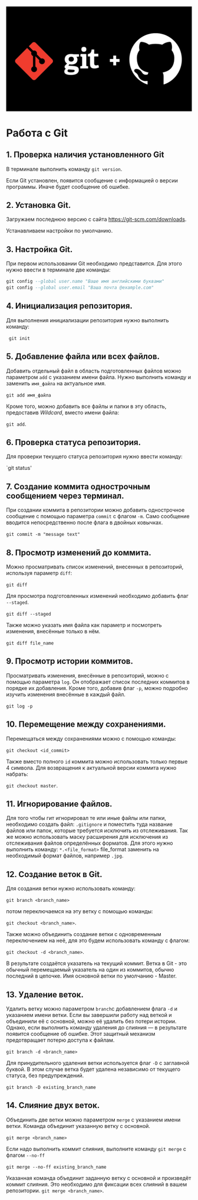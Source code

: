 ![Git_logo](git-github.jpg)

# Работа с Git

## 1. Проверка наличия установленного Git
В терминале выполнить команду `git version`.

Если Git установлен, появится сообщение с информацией о версии программы. Иначе будет сообщение об ошибке.

## 2. Установка Git.
Загружаем последнюю версию с сайта
https://git-scm.com/downloads.

Устанавливаем настройки по умолчанию.

## 3. Настройка Git.
При первом использовании Git необходимо представится.
Для этого нужно ввести в терминале две команды:
```sql
git config --global user.name "Ваше имя английскими буквами"
git config --global user.email "Ваша почта @example.com"
```
## 4. Инициализация репозитория.
Для выполнения инициализации репозитория нужно выполнить команду:

` git init`

## 5. Добавление файла или всех файлов.
Добавить отдельный файл в область подготовленных файлов можно параметром `add` с указанием имени файла. Нужно выполнить команду и заменить `имя_файла` на актуальное имя.

`git add имя_файла`

Кроме того, можно добавить все файлы и папки в эту область, предоставив *Wildcard*, вместо имени файла:

`git add`.

## 6. Проверка статуса репозитория.
Для проверки текущего статуса репозитория нужно ввести команду:

`git status'

## 7. Создание коммита однострочным сообщением через терминал.
При создании коммита в репозитории можно добавить однострочное сообщение с помощью параметра `commit` с флагом `-m`. Само сообщение вводится непосредственно после флага в двойных ковычках.

`git commit -m "message text"`

## 8. Просмотр изменений до коммита.
Можно просматривать список изменений, внесенных в репозиторий, используя параметр `diff`:

`git diff`

Для просмотра подготовленных изменений необходимо добавить флаг `--staged`.

`git diff --staged`

Также можно указать имя файла как параметр и посмотреть изменения, внесённые только в нём.

`git diff file_name`

## 9. Просмотр истории коммитов.
Просматривать изменения, внесённые в репозиторий, можно с помощью параметра `log`. Он отображает список последних коммитов в порядке их добавления. Кроме того, добавив флаг `-p`, можно подробно изучить изменения внесённые в каждый файл.

`git log -p`

## 10. Перемещение между сохранениями.
Перемещаться между сохранениями можно с помощью команды:

`git checkout <id_commit>`

Также вместо полного `id` коммита можно использовать только первые 4 символа.
Для возвращения к актуальной версии коммита нужно набрать:

`git checkout master`.

## 11. Игнорирование файлов.
Для того чтобы гит игнорировал те или иные файлы или папки, необходимо создать файл:
`.gitignore`
и поместить туда название файлов или папок, которые требуется исключить из отслеживания.
Так же можно использовать маску расширения для исключения из отслеживания файлов определённых форматов. Для этого нужно выполнить команду:
`*.<file_format>`
file_format заменить на необходимый формат файлов, например `.jpg`.

## 12. Создание веток в Git.
Для создания ветки нужно использовать команду:

`git branch <branch_name>`

потом переключаемся на эту ветку с помощью команды:

`git checkout <branch_name>`.

Также можно объединить создание ветки с одновременным переключением на неё, для это будем использовать команду с флагом:

`git checkout -d <branch_name>`.

В результате создаётся указатель на текущий коммит.
Ветка в Git - это обычный перемещаемый указатель на один из коммитов, обычно последний в цепочке. Имя основной ветки по умолчанию - Master.

## 13. Удаление веток.
Удалить ветку можно параметром `branch`с добавлением флага `-d` и указанием имени ветки. Если вы завершили работу над веткой и объединили её с основной, можно её удалить без потери истории. Однако, если выполнить команду удаления до слияния — в результате появится сообщение об ошибке. Этот защитный механизм предотвращает потерю доступа к файлам.

`git branch -d <branch_name>`

Для принудительного удаления ветки используется флаг `-D` с заглавной буквой. В этом случае ветка будет удалена независимо от текущего статуса, без предупреждений.

`git branch -D existing_branch_name`

## 14. Слияние двух веток.
Объединить две ветки можно параметром `merge` с указанием имени ветки. Команда объединит указанную ветку с основной.

`git merge <branch_name>`

Если надо выполнить коммит слияния, выполните команду `git merge` с флагом `--no-ff`

`git merge --no-ff existing_branch_name`

Указанная команда объединит заданную ветку с основной и произведёт коммит слияния. Это необходимо для фиксации всех слияний в вашем репозитории.
`git merge <branch_name>`.
